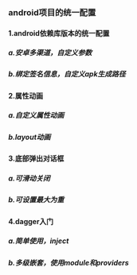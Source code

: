 ### android项目的统一配置
#### 1.android依赖库版本的统一配置
##### a.安卓多渠道，自定义参数
##### b.绑定签名信息，自定义apk生成路径

#### 2.属性动画
##### a.自定义属性动画
##### b.layout动画

#### 3.底部弹出对话框
##### a.可滑动关闭
##### b.可设置最大为重

#### 4.dagger入门
##### a.简单使用，inject
##### b.多级嵌套，使用module和providers